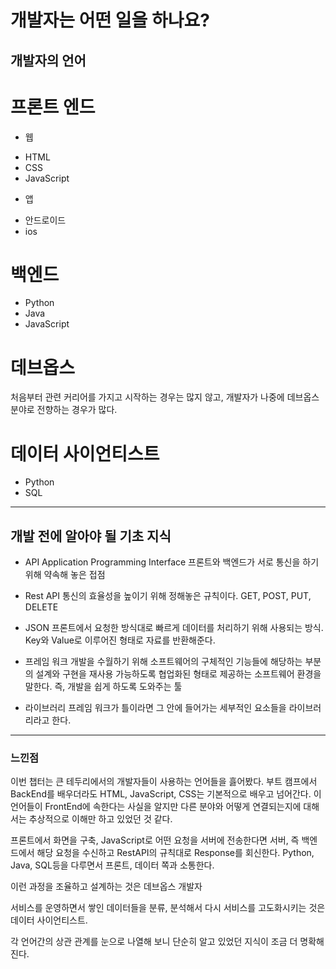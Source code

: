 # 개발자는 어떤 일을 하나요?

## 개발자의 언어

# 프론트 엔드

- 웹
* HTML
* CSS
* JavaScript

- 앱
* 안드로이드
* ios

# 백엔드
* Python
* Java
* JavaScript

# 데브옵스
처음부터 관련 커리어를 가지고 시작하는 경우는 많지 않고,
개발자가 나중에 데브옵스 분야로 전향하는 경우가 많다.

# 데이터 사이언티스트
* Python
* SQL

---

## 개발 전에 알아야 될 기초 지식

* API
Application Programming Interface
프론트와 백엔드가 서로 통신을 하기 위해 약속해 놓은 접점

* Rest API
통신의 효율성을 높이기 위해 정해놓은 규칙이다.
GET, POST, PUT, DELETE

* JSON
프론트에서 요청한 방식대로 빠르게 데이터를 처리하기 위해 사용되는 방식.
Key와 Value로 이루어진 형태로 자료를 반환해준다.

* 프레임 워크
개발을 수월하기 위해 소프트웨어의 구체적인 기능들에 해당하는 부분의 설계와
구현을 재사용 가능하도록 협업화된 형태로 제공하는 소프트웨어 환경을 말한다.
즉, 개발을 쉽게 하도록 도와주는 툴

* 라이브러리
프레임 워크가 틀이라면 그 안에 들어가는 세부적인 요소들을 라이브러리라고 한다.

---

### 느낀점
이번 챕터는 큰 테두리에서의 개발자들이 사용하는 언어들을 흟어봤다.
부트 캠프에서 BackEnd를 배우더라도
HTML, JavaScript, CSS는 기본적으로 배우고 넘어간다.
이 언어들이 FrontEnd에 속한다는 사실을 알지만 
다른 분야와 어떻게 연결되는지에 대해서는 추상적으로 이해만 하고 있었던 것 같다.

프론트에서 화면을 구축, JavaScript로 어떤 요청을 서버에 전송한다면
서버, 즉 백엔드에서 해당 요청을 수신하고 RestAPI의 규칙대로 Response를 회신한다.
Python, Java, SQL등을 다루면서 프론트, 데이터 쪽과 소통한다.

이런 과정을 조율하고 설계하는 것은 데브옵스 개발자

서비스를 운영하면서 쌓인 데이터들을 분류, 분석해서 다시 서비스를 고도화시키는 것은 데이터 사이언티스트. 

각 언어간의 상관 관계를 눈으로 나열해 보니 단순히 알고 있었던 지식이 조금 더 명확해 진다.